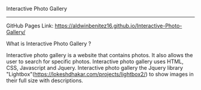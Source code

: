 Interactive Photo Gallery
______________

GitHub Pages Link: https://aldwinbenitez16.github.io/Interactive-Photo-Gallery/

What is Interactive Photo Gallery ?

Interactive photo gallery is a website that contains photos. It also allows the user to search for specific photos. Interactive photo gallery uses HTML, CSS, Javascript and Jquery. Interactive photo gallery the Jquery library "Lightbox"(https://lokeshdhakar.com/projects/lightbox2/) to show images in their full size with descriptions. 



